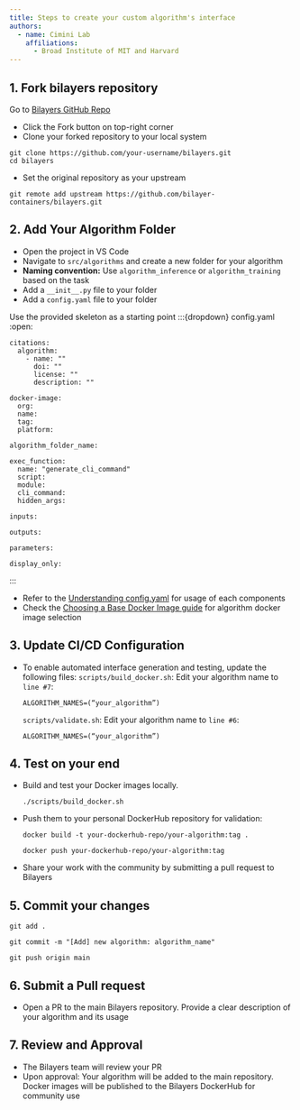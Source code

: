 ```yaml
---
title: Steps to create your custom algorithm's interface
authors:
  - name: Cimini Lab
    affiliations:
      - Broad Institute of MIT and Harvard
---
```


## 1. Fork bilayers repository
Go to [Bilayers GitHub Repo](https://github.com/bilayer-containers/bilayers/tree/main)
- Click the Fork button on top-right corner
- Clone your forked repository to your local system
```{code} yaml
git clone https://github.com/your-username/bilayers.git
cd bilayers
```
- Set the original repository as your upstream
```{code} yaml
git remote add upstream https://github.com/bilayer-containers/bilayers.git
```

## 2. Add Your Algorithm Folder
- Open the project in VS Code
- Navigate to `src/algorithms` and create a new folder for your algorithm
- **Naming convention:** Use `algorithm_inference` or `algorithm_training` based on the task 
- Add a `__init__.py` file to your folder
- Add a `config.yaml` file to your folder 

Use the provided skeleton as a starting point
:::{dropdown} config.yaml
:open:
```{code} yaml
citations:
  algorithm:
    - name: ""
      doi: ""
      license: ""
      description: ""

docker-image:
  org:
  name:
  tag:
  platform:

algorithm_folder_name:

exec_function:
  name: "generate_cli_command"
  script:
  module:
  cli_command:
  hidden_args:

inputs:

outputs:

parameters:

display_only:
```
:::

- Refer to the [Understanding config.yaml](/understanding-config) for usage of each components
- Check the [Choosing a Base Docker Image guide](/right-base-docker-image) for algorithm docker image selection

## 3. Update CI/CD Configuration
- To enable automated interface generation and testing, update the following files:
  `scripts/build_docker.sh`: Edit your algorithm name to `line #7`:
  ```{code}
  ALGORITHM_NAMES=(“your_algorithm”)
  ```
  `scripts/validate.sh`: Edit your algorithm name to `line #6`:
  ```{code}
  ALGORITHM_NAMES=(“your_algorithm”)
  ```

## 4. Test on your end 
- Build and test your Docker images locally. 
  ```{code}
  ./scripts/build_docker.sh
  ```
- Push them to your personal DockerHub repository for validation:
  ```{code}
  docker build -t your-dockerhub-repo/your-algorithm:tag .
  ```
  ```{code}
  docker push your-dockerhub-repo/your-algorithm:tag
  ```
- Share your work with the community by submitting a pull request to Bilayers

## 5. Commit your changes
  ```{code}
  git add .
  ```
  ```{code}
  git commit -m "[Add] new algorithm: algorithm_name"
  ```
  ```{code}
  git push origin main
  ```

## 6. Submit a Pull request
- Open a PR to the main Bilayers repository. Provide a clear description of your algorithm and its usage

## 7. Review and Approval
- The Bilayers team will review your PR
- Upon approval:
    Your algorithm will be added to the main repository.
    Docker images will be published to the Bilayers DockerHub for community use
<!-- 
## Next Steps
For more details, check the Bilayers Contribution Guide or use the issue tracker for support -->